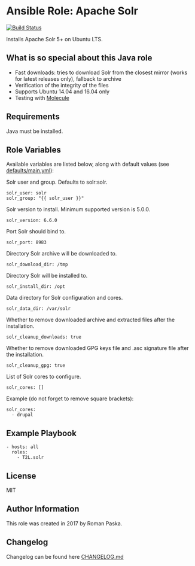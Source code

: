 # Ansible Role: Apache Solr

[![Build Status](https://travis-ci.org/T2L/ansible-role-solr.svg?branch=1.x.x)](https://travis-ci.org/T2L/ansible-role-solr)

Installs Apache Solr 5+ on Ubuntu LTS.

## What is so special about this Java role

- Fast downloads: tries to download Solr from the closest mirror (works for latest releases only), fallback to archive
- Verification of the integrity of the files
- Supports Ubuntu 14.04 and 16.04 only
- Testing with [Molecule](https://github.com/metacloud/molecule)

## Requirements

Java must be installed.

## Role Variables

Available variables are listed below, along with default values (see [defaults/main.yml](defaults/main.yml)):

Solr user and group. Defaults to solr:solr.

    solr_user: solr
    solr_group: "{{ solr_user }}"

Solr version to install. Minimum supported version is 5.0.0.

    solr_version: 6.6.0

Port Solr should bind to.

    solr_port: 8983

Directory Solr archive will be downloaded to.

    solr_download_dir: /tmp

Directory Solr will be installed to.

    solr_install_dir: /opt

Data directory for Solr configuration and cores.

    solr_data_dir: /var/solr

Whether to remove downloaded archive and extracted files after the installation.

    solr_cleanup_downloads: true

Whether to remove downloaded GPG keys file and .asc signature file after the installation.

    solr_cleanup_gpg: true

List of Solr cores to configure.

    solr_cores: []

Example (do not forget to remove square brackets):

    solr_cores:
      - drupal

## Example Playbook

    - hosts: all
      roles:
        - T2L.solr

## License

MIT

## Author Information

This role was created in 2017 by Roman Paska.

## Changelog

Changelog can be found here [CHANGELOG.md](CHANGELOG.md)
